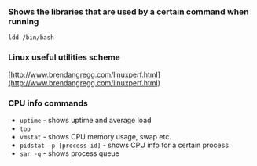 ### Shows the libraries that are used by a certain command when running
```ldd /bin/bash```
### Linux useful utilities scheme
[http://www.brendangregg.com/linuxperf.html](http://www.brendangregg.com/linuxperf.html)
### CPU info commands
  * ```uptime``` - shows uptime and average load
  * ```top```
  * ```vmstat``` - shows CPU memory usage, swap etc.
  * ```pidstat -p [process id]``` - shows CPU info for a certain process
  * ```sar -q``` - shows process queue
